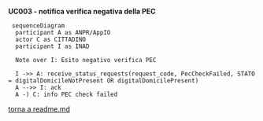 **UC003 - notifica verifica negativa della PEC**

```mermaid
 sequenceDiagram
  participant A as ANPR/AppIO
  actor C as CITTADINO
  participant I as INAD

  Note over I: Esito negativo verifica PEC

  I ->> A: receive_status_requests(request_code, PecCheckFailed, STATO = digitalDomicileNotPresent OR digitalDomicilePresent)
  A -->> I: ack
  A -) C: info PEC check failed

```


[torna a readme.md](../readme.md)
